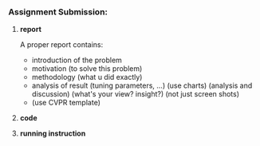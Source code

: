 ### Assignment Submission:

1. **report**
   
   A proper report contains:
   
   - introduction of the problem
   - motivation (to solve this problem)
   - methodology (what u did exactly)
   - analysis of result (tuning parameters, ...) (use charts) (analysis and discussion) (what's your view? insight?) (not just screen shots)
   - (use CVPR template)
   
2. **code**

3. **running instruction**

